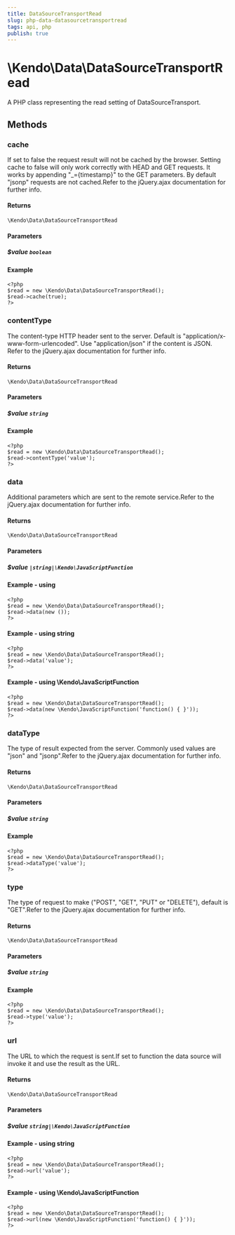 ```yaml
---
title: DataSourceTransportRead
slug: php-data-datasourcetransportread
tags: api, php
publish: true
---
```


# \Kendo\Data\DataSourceTransportRead

A PHP class representing the read setting of DataSourceTransport.


## Methods

### cache
If set to false the request result will not be cached by the browser. Setting cache to false will only work correctly with HEAD and GET requests. It works by appending "_={timestamp}" to the GET parameters.
By default "jsonp" requests are not cached.Refer to the jQuery.ajax documentation for further info.

#### Returns
`\Kendo\Data\DataSourceTransportRead`

#### Parameters

##### $value `boolean`



#### Example 
    <?php
    $read = new \Kendo\Data\DataSourceTransportRead();
    $read->cache(true);
    ?>

### contentType
The content-type HTTP header sent to the server. Default is "application/x-www-form-urlencoded". Use "application/json" if the content is JSON.
Refer to the jQuery.ajax documentation for further info.

#### Returns
`\Kendo\Data\DataSourceTransportRead`

#### Parameters

##### $value `string`



#### Example 
    <?php
    $read = new \Kendo\Data\DataSourceTransportRead();
    $read->contentType('value');
    ?>

### data
Additional parameters which are sent to the remote service.Refer to the jQuery.ajax documentation for further info.

#### Returns
`\Kendo\Data\DataSourceTransportRead`

#### Parameters

##### $value `|string|\Kendo\JavaScriptFunction`



#### Example  - using 
    <?php
    $read = new \Kendo\Data\DataSourceTransportRead();
    $read->data(new ());
    ?>

#### Example  - using string
    <?php
    $read = new \Kendo\Data\DataSourceTransportRead();
    $read->data('value');
    ?>

#### Example  - using \Kendo\JavaScriptFunction
    <?php
    $read = new \Kendo\Data\DataSourceTransportRead();
    $read->data(new \Kendo\JavaScriptFunction('function() { }'));
    ?>

### dataType
The type of result expected from the server. Commonly used values are "json" and "jsonp".Refer to the jQuery.ajax documentation for further info.

#### Returns
`\Kendo\Data\DataSourceTransportRead`

#### Parameters

##### $value `string`



#### Example 
    <?php
    $read = new \Kendo\Data\DataSourceTransportRead();
    $read->dataType('value');
    ?>

### type
The type of request to make ("POST", "GET", "PUT" or "DELETE"), default is "GET".Refer to the jQuery.ajax documentation for further info.

#### Returns
`\Kendo\Data\DataSourceTransportRead`

#### Parameters

##### $value `string`



#### Example 
    <?php
    $read = new \Kendo\Data\DataSourceTransportRead();
    $read->type('value');
    ?>

### url
The URL to which the request is sent.If set to function the data source will invoke it and use the result as the URL.

#### Returns
`\Kendo\Data\DataSourceTransportRead`

#### Parameters

##### $value `string|\Kendo\JavaScriptFunction`



#### Example  - using string
    <?php
    $read = new \Kendo\Data\DataSourceTransportRead();
    $read->url('value');
    ?>

#### Example  - using \Kendo\JavaScriptFunction
    <?php
    $read = new \Kendo\Data\DataSourceTransportRead();
    $read->url(new \Kendo\JavaScriptFunction('function() { }'));
    ?>

